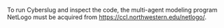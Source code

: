 To run Cyberslug and inspect the code, the multi-agent modeling program NetLogo must be acquired from https://ccl.northwestern.edu/netlogo/.
